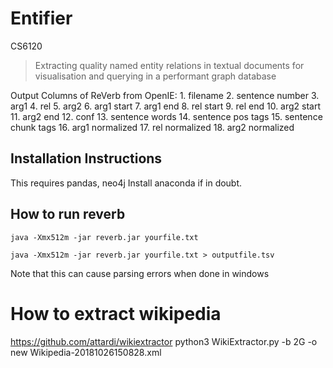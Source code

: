 # Entifier
CS6120

> Extracting quality named entity relations in textual documents for visualisation and querying in a performant graph database

Output Columns of ReVerb from OpenIE:
    1. filename
    2. sentence number
    3. arg1
    4. rel
    5. arg2
    6. arg1 start
    7. arg1 end
    8. rel start
    9. rel end
    10. arg2 start
    11. arg2 end
    12. conf
    13. sentence words
    14. sentence pos tags
    15. sentence chunk tags
    16. arg1 normalized
    17. rel normalized
    18. arg2 normalized


## Installation Instructions

This requires pandas, neo4j
Install anaconda if in doubt.

## How to run reverb

```
java -Xmx512m -jar reverb.jar yourfile.txt

java -Xmx512m -jar reverb.jar yourfile.txt > outputfile.tsv
```

Note that this can cause parsing errors when done in windows


# How to extract wikipedia
https://github.com/attardi/wikiextractor
python3 WikiExtractor.py -b 2G -o new Wikipedia-20181026150828.xml